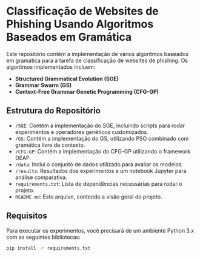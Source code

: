 # Classificação de Websites de Phishing Usando Algoritmos Baseados em Gramática

Este repositório contém a implementação de vários algoritmos baseados em gramática para a tarefa de classificação de websites de phishing. Os algoritmos implementados incluem:

- **Structured Grammatical Evolution (SGE)**
- **Grammar Swarm (GS)**
- **Context-Free Grammar Genetic Programming (CFG-GP)**

## Estrutura do Repositório

- `/SGE`: Contém a implementação do SGE, incluindo scripts para rodar experimentos e operadores genéticos customizados.
- `/GS`: Contém a implementação do GS, utilizando PSO combinado com gramática livre de contexto.
- `/CFG-GP`: Contém a implementação do CFG-GP utilizando o framework DEAP.
- `/data`: Inclui o conjunto de dados utilizado para avaliar os modelos.
- `/results`: Resultados dos experimentos e um notebook Jupyter para análise comparativa.
- `requirements.txt`: Lista de dependências necessárias para rodar o projeto.
- `README.md`: Este arquivo, contendo a visão geral do projeto.

## Requisitos

Para executar os experimentos, você precisará de um ambiente Python 3.x com as seguintes bibliotecas:

```bash
pip install -r requirements.txt
